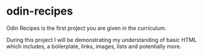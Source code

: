 # odin-recipes

Odin Recipes is the first project you are given in the curriculum. 

During this project I will be demonstrating my understanding of basic HTML which includes, a boilerplate, links, images, lists and potentially more.